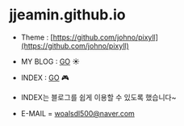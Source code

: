 # jjeamin.github.io

- Theme : [https://github.com/johno/pixyll](https://github.com/johno/pixyll)
- MY BLOG : [GO](https://jjeamin.github.io/) :sunny:
- INDEX : [GO](https://jjeamin.github.io/index/) &#127918;

- INDEX는 블로그를 쉽게 이용할 수 있도록 했습니다~

- E-MAIL = woalsdl500@naver.com
